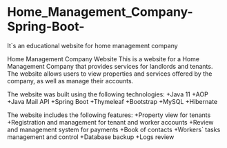 # Home_Management_Company-Spring-Boot-
It`s an educational website for home management company

Home Management Company Website
This is a website for a Home Management Company that provides services for landlords and tenants. The website allows users to view properties and services offered by the company, as well as manage their accounts.

The website was built using the following technologies:
  +Java 11
  +AOP
  +Java Mail API
  +Spring Boot
  +Thymeleaf
  +Bootstrap
  +MySQL
  +Hibernate

The website includes the following features:
  +Property view for tenants
  +Registration and management for tenant and worker accounts
  +Review and management system for payments
  +Book of contacts
  +Workers` tasks management and control
  +Database backup
  +Logs review
